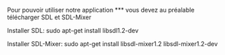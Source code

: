 Pour pouvoir utiliser notre application *** vous devez au préalable télécharger SDL et SDL-Mixer 

Installer SDL:
sudo apt-get install libsdl1.2-dev

Installer SDL-Mixer: 
sudo apt-get install libsdl-mixer1.2 libsdl-mixer1.2-dev
